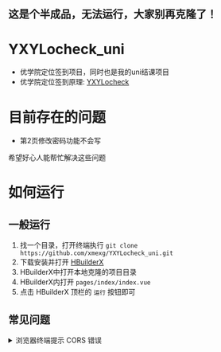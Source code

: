 ## 这是个半成品，无法运行，大家别再克隆了！  

# YXYLocheck_uni  
 - 优学院定位签到项目，同时也是我的uni结课项目  
 - 优学院定位签到原理: [YXYLocheck](https://github.com/xmexg/YXYLocheck)  

# 目前存在的问题 
 - 第2页修改密码功能不会写    

希望好心人能帮忙解决这些问题  

# 如何运行

## 一般运行
 1. 找一个目录，打开终端执行 `git clone https://github.com/xmexg/YXYLocheck_uni.git`  
 2. 下载安装并打开 [HBuilderX](https://www.dcloud.io/hbuilderx.html)  
 3. HBuilderX中打开本地克隆的项目目录
 4. HBuilderX内打开 `pages/index/index.vue`
 5. 点击 HBuilderX 顶栏的 `运行` 按钮即可  

## 常见问题
  <details>
  <summary>浏览器终端提示 CORS 错误</summary>
    <image src="./readmeRes/images/chromeErr_CORS.jpg"><br><br>
    以chrome浏览器为例:<br>
    1. 打开<a href="chrome://flags/#block-insecure-private-network-requests">chrome实验室(chrome://flags/#block-insecure-private-network-requests)</a>并将Block insecure private network requests设置为Disabled<br>
    <image src="./readmeRes/images/chromeExper_CORS.jpg"><br>
    2. 安装并运行<a href="./readmeRes/extensions">CORS_Unblock</a>扩展,打开<a href="https://webbrowsertools.com/test-cors/">网页</a>测试是否成功<br>
    <image src="./readmeRes/images/chromeExper_CORS_test.jpg"><br>
  </details>

 
